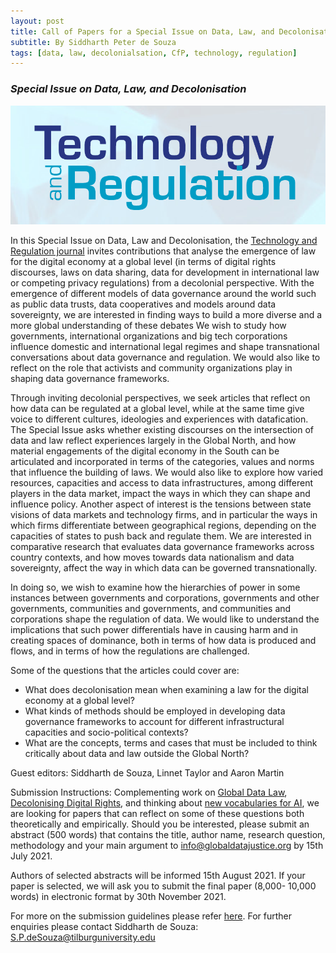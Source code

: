 ```yaml
---
layout: post
title: Call of Papers for a Special Issue on Data, Law, and Decolonisation 
subtitle: By Siddharth Peter de Souza
tags: [data, law, decolonialsation, CfP, technology, regulation]
---
```

### *Special Issue on Data, Law, and Decolonisation*

![Technology and Regulation](/img/TechReg.png)

In this Special Issue on Data, Law and Decolonisation, the [Technology and Regulation journal](https://techreg.org/) invites contributions that analyse the emergence of law for the digital economy at a global level (in terms of digital rights discourses, laws on data sharing, data for development in international law or competing privacy regulations) from a decolonial perspective. With the emergence of different models of data governance around the world such as public data trusts, data cooperatives and models around data sovereignty, we are interested in finding ways to build a more diverse and a more global understanding of these debates We wish to study how governments, international organizations and big tech corporations influence domestic and international legal regimes and shape transnational conversations about data governance and regulation. We would also like to reflect on the role that activists and community organizations play in shaping data governance frameworks. 

Through inviting decolonial perspectives, we seek articles that reflect on how data can be regulated at a global level, while at the same time give voice to different cultures, ideologies and experiences with datafication. The Special Issue asks whether existing discourses on the intersection of data and law reflect experiences largely in the Global North, and how material engagements of the digital economy in the South can be articulated and incorporated in terms of the categories, values and norms that influence the building of laws. We would also like to explore how varied resources, capacities and access to data infrastructures, among different players in the data market, impact the ways in which they can shape and influence policy. Another aspect of interest is the tensions between state visions of data markets and technology firms, and in particular the ways in which firms differentiate between geographical regions, depending on the capacities of states to push back and regulate them. We are interested in comparative research that evaluates data governance frameworks across country contexts, and how moves towards data nationalism and data sovereignty, affect the way in which data can be governed transnationally.

In doing so, we wish to examine how the hierarchies of power in some instances between governments and corporations, governments and other governments, communities and governments, and communities and corporations shape the regulation of data. We would like to understand the implications that such power differentials have in causing harm and in creating spaces of dominance, both in terms of how data is produced and flows, and in terms of how the regulations are challenged. 

Some of the questions that the articles could cover are:
* What does decolonisation mean when examining a law for the digital economy at a global level?
* What kinds of methods should be employed in developing data governance frameworks to account for different infrastructural capacities and socio-political contexts?
* What are the concepts, terms and cases that must be included to think critically about data and law outside the Global North?

Guest editors: Siddharth de Souza, Linnet Taylor and Aaron Martin

Submission Instructions: 
Complementing work on [Global Data Law](https://www.guariniglobal.org/global-data-law-conference), [Decolonising Digital Rights](https://digitalfreedomfund.org/decolonising/), and thinking about [new vocabularies for AI](https://medium.com/a-new-ai-lexicon/a-new-ai-lexicon-responses-and-challenges-to-the-critical-ai-discourse-f2275989fa62), we are looking for papers that can reflect on some of these questions both theoretically and empirically. Should you be interested, please submit an abstract (500 words) that contains the title, author name, research question, methodology and your main argument to info@globaldatajustice.org by 15th July 2021.

Authors of selected abstracts will be informed 15th August 2021. If your paper is selected, we will ask you to submit the final paper (8,000- 10,000 words) in electronic format by 30th November 2021.

For more on the submission guidelines please refer [here](https://techreg.org/index.php/techreg/about/submissions). For further enquiries please contact Siddharth de Souza: S.P.deSouza@tilburguniversity.edu
